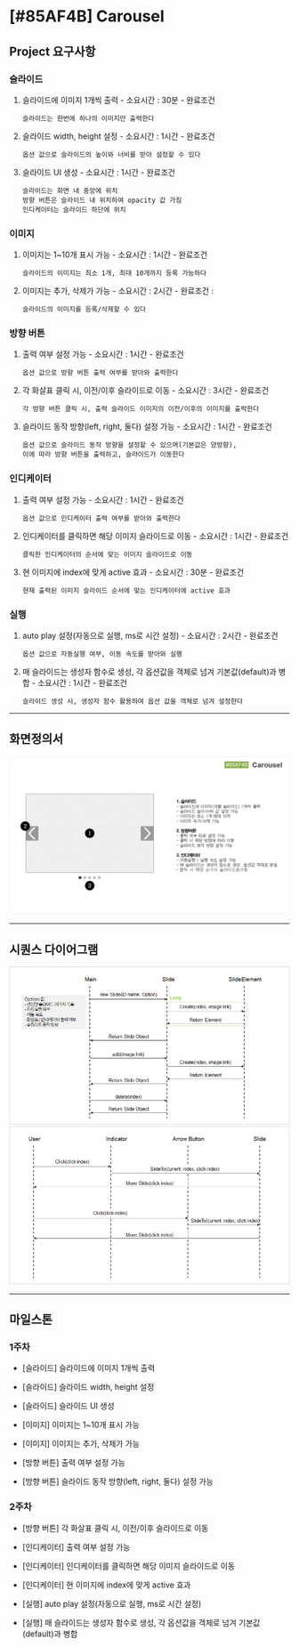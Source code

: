 # [#85AF4B] Carousel

## Project 요구사항


### 슬라이드
  1. 슬라이드에 이미지 1개씩 출력
    - 소요시간 : 30분
    - 완료조건
      ```
      슬라이드는 한번에 하나의 이미지만 출력한다
      ```
  2. 슬라이드 width, height 설정
    - 소요시간 : 1시간
    - 완료조건  
      ```
      옵션 값으로 슬라이드의 높이와 너비를 받아 설정할 수 있다
      ```
  3. 슬라이드 UI 생성
    - 소요시간 : 1시간
    - 완료조건 
      ```
      슬라이드는 화면 내 중앙에 위치
      방향 버튼은 슬라이드 내 위치하여 opacity 값 가짐
      인디케이터는 슬라이드 하단에 위치
      ```

### 이미지
  1. 이미지는 1~10개 표시 가능
    - 소요시간 : 1시간
    - 완료조건 
      ```
      슬라이드의 이미지는 최소 1개, 최대 10개까지 등록 가능하다
      ```
  2. 이미지는 추가, 삭제가 가능
    - 소요시간 : 2시간
    - 완료조건 :
      ```
      슬라이드의 이미지를 등록/삭제할 수 있다
      ```

### 방향 버튼
  1. 출력 여부 설정 가능
    - 소요시간 : 1시간
    - 완료조건 
      ```
      옵션 값으로 방향 버튼 출력 여부를 받아와 출력한다
      ```
  2. 각 화살표 클릭 시, 이전/이후 슬라이드로 이동
    - 소요시간 : 3시간
    - 완료조건 
      ```
      각 방향 버튼 클릭 시, 출력 슬라이드 이미지의 이전/이후의 이미지를 출력한다
      ```
  3. 슬라이드 동작 방향(left, right, 둘다) 설정 가능
    - 소요시간 : 1시간
    - 완료조건
      ```
      옵션 값으로 슬라이드 동작 방향을 설정할 수 있으며(기본값은 양방향),
      이에 따라 방향 버튼을 출력하고, 슬라이드가 이동한다
      ```

### 인디케이터
  1. 출력 여부 설정 가능
    - 소요시간 : 1시간
    - 완료조건 
      ```
      옵션 값으로 인디케이터 출력 여부를 받아와 출력한다
      ```
  2. 인디케이터를 클릭하면 해당 이미지 슬라이드로 이동
    - 소요시간 : 1시간
    - 완료조건 
      ```
      클릭한 인디케이터의 순서에 맞는 이미지 슬라이드로 이동
      ```
  3. 현 이미지에 index에 맞게 active 효과
    - 소요시간 : 30분
    - 완료조건 
      ``` 
      현재 출력된 이미지 슬라이드 순서에 맞는 인디케이터에 active 효과
      ```

### 실행
  1. auto play 설정(자동으로 실행, ms로 시간 설정)
    - 소요시간 : 2시간
    - 완료조건 
      ```
      옵션 값으로 자동실행 여부, 이동 속도를 받아와 실행
      ```
  2. 매 슬라이드는 생성자 함수로 생성, 각 옵션값을 객체로 넘겨 기본값(default)과 병합
    - 소요시간 : 1시간
    - 완료조건 
      ```
      슬라이드 생성 시, 생성자 함수 활용하여 옵션 값을 객체로 넘겨 설정한다
      ```

- - -
## 화면정의서
![Carousel 화면정의서](./images/carousel_story_board.jpg)

- - -
## 시퀀스 다이어그램
![Carousel 시퀀스다이어그램](./images/sequenceDiagram01.jpg)
![Carousel 시퀀스다이어그램](./images/sequenceDiagram02.jpg)

- - -

## 마일스톤

### 1주차
  - [슬라이드] 슬라이드에 이미지 1개씩 출력
  - [슬라이드] 슬라이드 width, height 설정
  - [슬라이드] 슬라이드 UI 생성

  - [이미지] 이미지는 1~10개 표시 가능
  - [이미지] 이미지는 추가, 삭제가 가능

  - [방향 버튼] 출력 여부 설정 가능
  - [방향 버튼] 슬라이드 동작 방향(left, right, 둘다) 설정 가능
  
### 2주차
  - [방향 버튼] 각 화살표 클릭 시, 이전/이후 슬라이드로 이동

  - [인디케이터] 출력 여부 설정 가능
  - [인디케이터] 인디케이터를 클릭하면 해당 이미지 슬라이드로 이동
  - [인디케이터] 현 이미지에 index에 맞게 active 효과

  - [실행] auto play 설정(자동으로 실행, ms로 시간 설정)
  - [실행] 매 슬라이드는 생성자 함수로 생성, 각 옵션값을 객체로 넘겨 기본값(default)과 병합